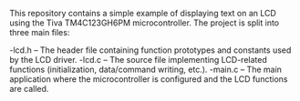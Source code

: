 This repository contains a simple example of displaying text on an LCD using the Tiva TM4C123GH6PM microcontroller. The project is split into three main files:

-lcd.h – The header file containing function prototypes and constants used by the LCD driver.
-lcd.c – The source file implementing LCD-related functions (initialization, data/command writing, etc.).
-main.c – The main application where the microcontroller is configured and the LCD functions are called.
